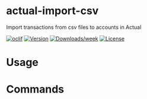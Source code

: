actual-import-csv
=================

Import transactions from csv files to accounts in Actual

[![oclif](https://img.shields.io/badge/cli-oclif-brightgreen.svg)](https://oclif.io)
[![Version](https://img.shields.io/npm/v/actual-import-csv.svg)](https://npmjs.org/package/actual-import-csv)
[![Downloads/week](https://img.shields.io/npm/dw/actual-import-csv.svg)](https://npmjs.org/package/actual-import-csv)
[![License](https://img.shields.io/npm/l/actual-import-csv.svg)](https://github.com/jorisnoo/actual-import-csv/blob/master/package.json)

<!-- toc -->
# Usage
<!-- usage -->
# Commands
<!-- commands -->
